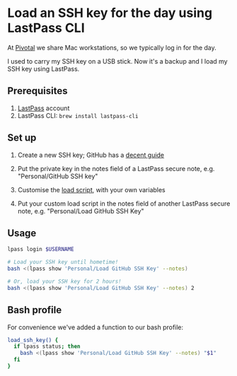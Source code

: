 # Load an SSH key for the day using LastPass CLI

At [Pivotal](https://pivotal.io) we share Mac workstations, so we typically log in for the day.

I used to carry my SSH key on a USB stick. Now it's a backup and I load my SSH key using LastPass.

## Prerequisites

1. [LastPass](https://lastpass.com/) account
1. LastPass CLI: `brew install lastpass-cli`

## Set up

1. Create a new SSH key; GitHub has a [decent guide](https://help.github.com/articles/generating-an-ssh-key/)

1. Put the private key in the notes field of a LastPass secure note, e.g. "Personal/GitHub SSH key"

1. Customise the [load script](https://github.com/jamesjoshuahill/lastpass-ssh-key/blob/master/load), with your own variables

1. Put your custom load script in the notes field of another LastPass secure note, e.g. "Personal/Load GitHub SSH Key"

## Usage

```bash
lpass login $USERNAME

# Load your SSH key until hometime!
bash <(lpass show 'Personal/Load GitHub SSH Key' --notes)

# Or, load your SSH key for 2 hours!
bash <(lpass show 'Personal/Load GitHub SSH Key' --notes) 2
```

## Bash profile

For convenience we've added a function to our bash profile:

```bash
load_ssh_key() {
  if lpass status; then
    bash <(lpass show 'Personal/Load GitHub SSH Key' --notes) "$1"
  fi
}
```
